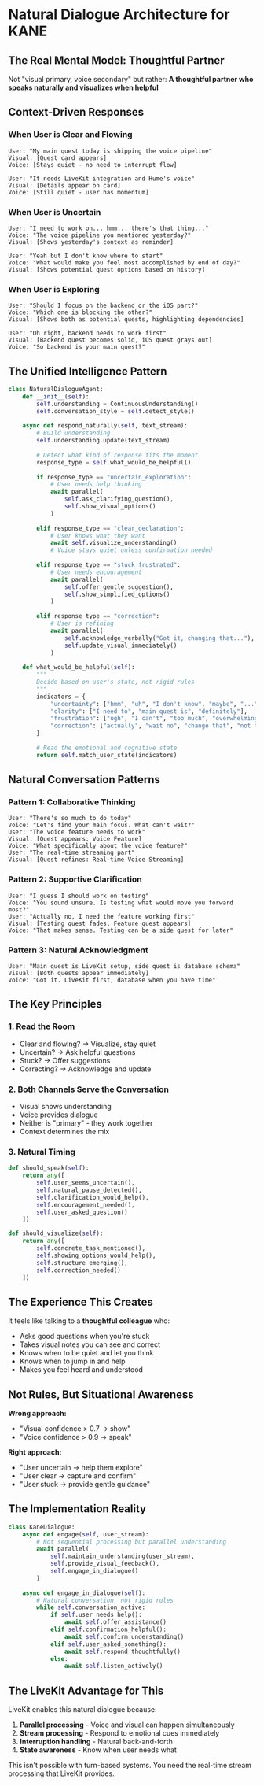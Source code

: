 # Natural Dialogue Architecture for KANE

## The Real Mental Model: Thoughtful Partner

Not "visual primary, voice secondary" but rather:
**A thoughtful partner who speaks naturally and visualizes when helpful**

## Context-Driven Responses

### When User is Clear and Flowing
```
User: "My main quest today is shipping the voice pipeline"
Visual: [Quest card appears]
Voice: [Stays quiet - no need to interrupt flow]

User: "It needs LiveKit integration and Hume's voice"
Visual: [Details appear on card]
Voice: [Still quiet - user has momentum]
```

### When User is Uncertain
```
User: "I need to work on... hmm... there's that thing..."
Voice: "The voice pipeline you mentioned yesterday?"
Visual: [Shows yesterday's context as reminder]

User: "Yeah but I don't know where to start"
Voice: "What would make you feel most accomplished by end of day?"
Visual: [Shows potential quest options based on history]
```

### When User is Exploring
```
User: "Should I focus on the backend or the iOS part?"
Voice: "Which one is blocking the other?"
Visual: [Shows both as potential quests, highlighting dependencies]

User: "Oh right, backend needs to work first"
Visual: [Backend quest becomes solid, iOS quest grays out]
Voice: "So backend is your main quest?"
```

## The Unified Intelligence Pattern

```python
class NaturalDialogueAgent:
    def __init__(self):
        self.understanding = ContinuousUnderstanding()
        self.conversation_style = self.detect_style()
        
    async def respond_naturally(self, text_stream):
        # Build understanding
        self.understanding.update(text_stream)
        
        # Detect what kind of response fits the moment
        response_type = self.what_would_be_helpful()
        
        if response_type == "uncertain_exploration":
            # User needs help thinking
            await parallel(
                self.ask_clarifying_question(),
                self.show_visual_options()
            )
            
        elif response_type == "clear_declaration":
            # User knows what they want
            await self.visualize_understanding()
            # Voice stays quiet unless confirmation needed
            
        elif response_type == "stuck_frustrated":
            # User needs encouragement
            await parallel(
                self.offer_gentle_suggestion(),
                self.show_simplified_options()
            )
            
        elif response_type == "correction":
            # User is refining
            await parallel(
                self.acknowledge_verbally("Got it, changing that..."),
                self.update_visual_immediately()
            )
    
    def what_would_be_helpful(self):
        """
        Decide based on user's state, not rigid rules
        """
        indicators = {
            "uncertainty": ["hmm", "uh", "I don't know", "maybe", "..."],
            "clarity": ["I need to", "main quest is", "definitely"],
            "frustration": ["ugh", "I can't", "too much", "overwhelming"],
            "correction": ["actually", "wait no", "change that", "not that"]
        }
        
        # Read the emotional and cognitive state
        return self.match_user_state(indicators)
```

## Natural Conversation Patterns

### Pattern 1: Collaborative Thinking
```
User: "There's so much to do today"
Voice: "Let's find your main focus. What can't wait?"
User: "The voice feature needs to work"
Visual: [Quest appears: Voice Feature]
Voice: "What specifically about the voice feature?"
User: "The real-time streaming part"
Visual: [Quest refines: Real-time Voice Streaming]
```

### Pattern 2: Supportive Clarification
```
User: "I guess I should work on testing"
Voice: "You sound unsure. Is testing what would move you forward most?"
User: "Actually no, I need the feature working first"
Visual: [Testing quest fades, Feature quest appears]
Voice: "That makes sense. Testing can be a side quest for later"
```

### Pattern 3: Natural Acknowledgment
```
User: "Main quest is LiveKit setup, side quest is database schema"
Visual: [Both quests appear immediately]
Voice: "Got it. LiveKit first, database when you have time"
```

## The Key Principles

### 1. Read the Room
- Clear and flowing? → Visualize, stay quiet
- Uncertain? → Ask helpful questions
- Stuck? → Offer suggestions
- Correcting? → Acknowledge and update

### 2. Both Channels Serve the Conversation
- Visual shows understanding
- Voice provides dialogue
- Neither is "primary" - they work together
- Context determines the mix

### 3. Natural Timing
```python
def should_speak(self):
    return any([
        self.user_seems_uncertain(),
        self.natural_pause_detected(),
        self.clarification_would_help(),
        self.encouragement_needed(),
        self.user_asked_question()
    ])

def should_visualize(self):
    return any([
        self.concrete_task_mentioned(),
        self.showing_options_would_help(),
        self.structure_emerging(),
        self.correction_needed()
    ])
```

## The Experience This Creates

It feels like talking to a **thoughtful colleague** who:
- Asks good questions when you're stuck
- Takes visual notes you can see and correct
- Knows when to be quiet and let you think
- Knows when to jump in and help
- Makes you feel heard and understood

## Not Rules, But Situational Awareness

**Wrong approach:**
- "Visual confidence > 0.7 → show"
- "Voice confidence > 0.9 → speak"

**Right approach:**
- "User uncertain → help them explore"
- "User clear → capture and confirm"
- "User stuck → provide gentle guidance"

## The Implementation Reality

```python
class KaneDialogue:
    async def engage(self, user_stream):
        # Not sequential processing but parallel understanding
        await parallel(
            self.maintain_understanding(user_stream),
            self.provide_visual_feedback(),
            self.engage_in_dialogue()
        )
    
    async def engage_in_dialogue(self):
        # Natural conversation, not rigid rules
        while self.conversation_active:
            if self.user_needs_help():
                await self.offer_assistance()
            elif self.confirmation_helpful():
                await self.confirm_understanding()
            elif self.user_asked_something():
                await self.respond_thoughtfully()
            else:
                await self.listen_actively()
```

## The LiveKit Advantage for This

LiveKit enables this natural dialogue because:
1. **Parallel processing** - Voice and visual can happen simultaneously
2. **Stream processing** - Respond to emotional cues immediately
3. **Interruption handling** - Natural back-and-forth
4. **State awareness** - Know when user needs what

This isn't possible with turn-based systems. You need the real-time stream processing that LiveKit provides.